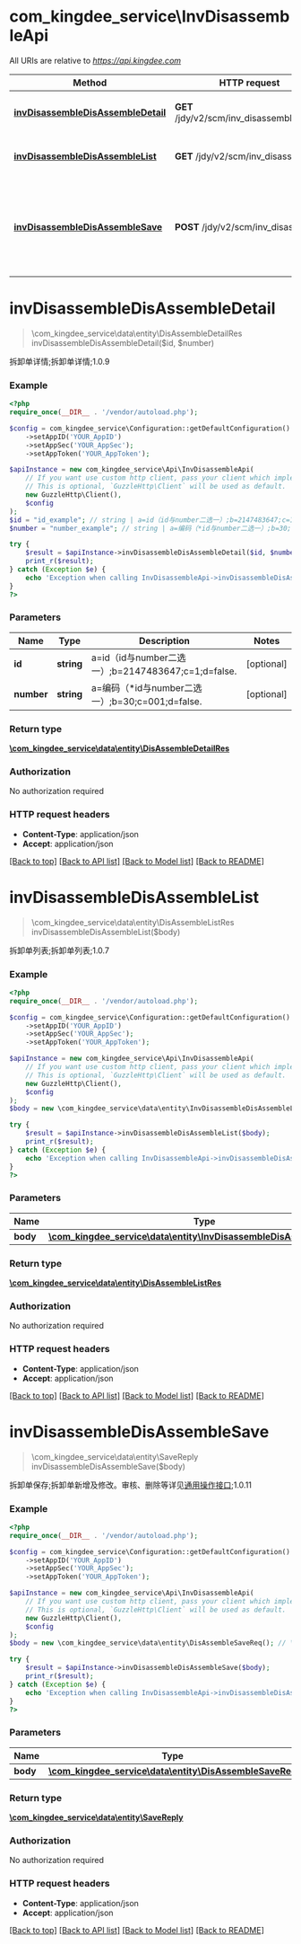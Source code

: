 # com_kingdee_service\InvDisassembleApi

All URIs are relative to *https://api.kingdee.com*

Method | HTTP request | Description
------------- | ------------- | -------------
[**invDisassembleDisAssembleDetail**](InvDisassembleApi.md#invDisassembleDisAssembleDetail) | **GET** /jdy/v2/scm/inv_disassemble_detail | 拆卸单详情;拆卸单详情;1.0.9
[**invDisassembleDisAssembleList**](InvDisassembleApi.md#invDisassembleDisAssembleList) | **GET** /jdy/v2/scm/inv_disassemble | 拆卸单列表;拆卸单列表;1.0.7
[**invDisassembleDisAssembleSave**](InvDisassembleApi.md#invDisassembleDisAssembleSave) | **POST** /jdy/v2/scm/inv_disassemble | 拆卸单保存;拆卸单新增及修改。审核、删除等详见[通用操作接口](https://open.jdy.com/#/files/api/detail?index&#x3D;2&amp;categrayId&#x3D;3cc8ee9a663e11eda5c84b5d383a2b93&amp;id&#x3D;9e804b8c712511eda0b39f724d124b07);1.0.11


# **invDisassembleDisAssembleDetail**
> \com_kingdee_service\data\entity\DisAssembleDetailRes invDisassembleDisAssembleDetail($id, $number)

拆卸单详情;拆卸单详情;1.0.9

### Example
```php
<?php
require_once(__DIR__ . '/vendor/autoload.php');

$config = com_kingdee_service\Configuration::getDefaultConfiguration()
    ->setAppID('YOUR_AppID')
    ->setAppSec('YOUR_AppSec');
    ->setAppToken('YOUR_AppToken');

$apiInstance = new com_kingdee_service\Api\InvDisassembleApi(
    // If you want use custom http client, pass your client which implements `GuzzleHttp\ClientInterface`.
    // This is optional, `GuzzleHttp\Client` will be used as default.
    new GuzzleHttp\Client(),
    $config
);
$id = "id_example"; // string | a=id（id与number二选一）;b=2147483647;c=1;d=false.
$number = "number_example"; // string | a=编码（*id与number二选一）;b=30;c=001;d=false.

try {
    $result = $apiInstance->invDisassembleDisAssembleDetail($id, $number);
    print_r($result);
} catch (Exception $e) {
    echo 'Exception when calling InvDisassembleApi->invDisassembleDisAssembleDetail: ', $e->getMessage(), PHP_EOL;
}
?>
```

### Parameters

Name | Type | Description  | Notes
------------- | ------------- | ------------- | -------------
 **id** | **string**| a&#x3D;id（id与number二选一）;b&#x3D;2147483647;c&#x3D;1;d&#x3D;false. | [optional]
 **number** | **string**| a&#x3D;编码（*id与number二选一）;b&#x3D;30;c&#x3D;001;d&#x3D;false. | [optional]

### Return type

[**\com_kingdee_service\data\entity\DisAssembleDetailRes**](../Model/DisAssembleDetailRes.md)

### Authorization

No authorization required

### HTTP request headers

 - **Content-Type**: application/json
 - **Accept**: application/json

[[Back to top]](#) [[Back to API list]](../../README.md#documentation-for-api-endpoints) [[Back to Model list]](../../README.md#documentation-for-models) [[Back to README]](../../README.md)

# **invDisassembleDisAssembleList**
> \com_kingdee_service\data\entity\DisAssembleListRes invDisassembleDisAssembleList($body)

拆卸单列表;拆卸单列表;1.0.7

### Example
```php
<?php
require_once(__DIR__ . '/vendor/autoload.php');

$config = com_kingdee_service\Configuration::getDefaultConfiguration()
    ->setAppID('YOUR_AppID')
    ->setAppSec('YOUR_AppSec');
    ->setAppToken('YOUR_AppToken');

$apiInstance = new com_kingdee_service\Api\InvDisassembleApi(
    // If you want use custom http client, pass your client which implements `GuzzleHttp\ClientInterface`.
    // This is optional, `GuzzleHttp\Client` will be used as default.
    new GuzzleHttp\Client(),
    $config
);
$body = new \com_kingdee_service\data\entity\InvDisassembleDisAssembleListReq(); // \com_kingdee_service\data\entity\InvDisassembleDisAssembleListReq | 

try {
    $result = $apiInstance->invDisassembleDisAssembleList($body);
    print_r($result);
} catch (Exception $e) {
    echo 'Exception when calling InvDisassembleApi->invDisassembleDisAssembleList: ', $e->getMessage(), PHP_EOL;
}
?>
```

### Parameters

Name | Type | Description  | Notes
------------- | ------------- | ------------- | -------------
 **body** | [**\com_kingdee_service\data\entity\InvDisassembleDisAssembleListReq**](../Model/InvDisassembleDisAssembleListReq.md)|  | [optional]

### Return type

[**\com_kingdee_service\data\entity\DisAssembleListRes**](../Model/DisAssembleListRes.md)

### Authorization

No authorization required

### HTTP request headers

 - **Content-Type**: application/json
 - **Accept**: application/json

[[Back to top]](#) [[Back to API list]](../../README.md#documentation-for-api-endpoints) [[Back to Model list]](../../README.md#documentation-for-models) [[Back to README]](../../README.md)

# **invDisassembleDisAssembleSave**
> \com_kingdee_service\data\entity\SaveReply invDisassembleDisAssembleSave($body)

拆卸单保存;拆卸单新增及修改。审核、删除等详见[通用操作接口](https://open.jdy.com/#/files/api/detail?index=2&categrayId=3cc8ee9a663e11eda5c84b5d383a2b93&id=9e804b8c712511eda0b39f724d124b07);1.0.11

### Example
```php
<?php
require_once(__DIR__ . '/vendor/autoload.php');

$config = com_kingdee_service\Configuration::getDefaultConfiguration()
    ->setAppID('YOUR_AppID')
    ->setAppSec('YOUR_AppSec');
    ->setAppToken('YOUR_AppToken');

$apiInstance = new com_kingdee_service\Api\InvDisassembleApi(
    // If you want use custom http client, pass your client which implements `GuzzleHttp\ClientInterface`.
    // This is optional, `GuzzleHttp\Client` will be used as default.
    new GuzzleHttp\Client(),
    $config
);
$body = new \com_kingdee_service\data\entity\DisAssembleSaveReq(); // \com_kingdee_service\data\entity\DisAssembleSaveReq | 

try {
    $result = $apiInstance->invDisassembleDisAssembleSave($body);
    print_r($result);
} catch (Exception $e) {
    echo 'Exception when calling InvDisassembleApi->invDisassembleDisAssembleSave: ', $e->getMessage(), PHP_EOL;
}
?>
```

### Parameters

Name | Type | Description  | Notes
------------- | ------------- | ------------- | -------------
 **body** | [**\com_kingdee_service\data\entity\DisAssembleSaveReq**](../Model/DisAssembleSaveReq.md)|  |

### Return type

[**\com_kingdee_service\data\entity\SaveReply**](../Model/SaveReply.md)

### Authorization

No authorization required

### HTTP request headers

 - **Content-Type**: application/json
 - **Accept**: application/json

[[Back to top]](#) [[Back to API list]](../../README.md#documentation-for-api-endpoints) [[Back to Model list]](../../README.md#documentation-for-models) [[Back to README]](../../README.md)

